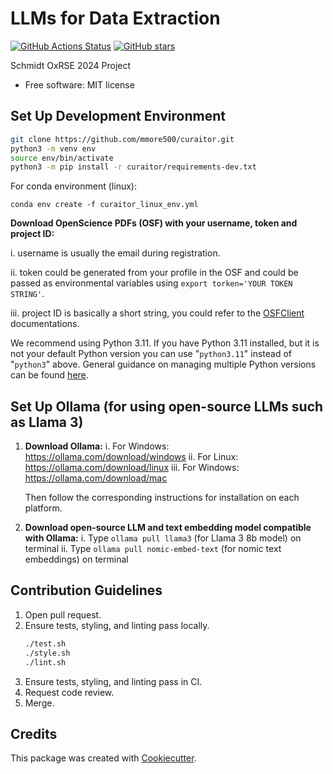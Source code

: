 # LLMs for Data Extraction


[![GitHub Actions Status](https://github.com/mmore500/curaitor/actions/workflows/ci.yaml/badge.svg)](https://github.com/mmore500/curaitor/actions/workflows/ci/)
[![GitHub stars](https://img.shields.io/github/stars/mmore500/curaitor.svg?style=flat-square&logo=github&label=Stars&logoColor=white)](https://github.com/mmore500/curaitor)

Schmidt OxRSE 2024 Project

-   Free software: MIT license

## Set Up Development Environment

```bash
git clone https://github.com/mmore500/curaitor.git
python3 -m venv env
source env/bin/activate
python3 -m pip install -r curaitor/requirements-dev.txt
```

For conda environment (linux):
```
conda env create -f curaitor_linux_env.yml
```

**Download OpenScience PDFs (OSF) with your username, token and project ID:**

   i. username is usually the email during registration.

   ii. token could be generated from your profile in the OSF and could be passed as environmental variables using
   `export torken='YOUR TOKEN STRING'`. 

   iii. project ID is basically a short string, you could refer to the [OSFClient](https://osfclient.readthedocs.io/en/latest/cli-usage.html) documentations. 

We recommend using Python 3.11.
If you have Python 3.11 installed, but it is not your default Python version you can use "`python3.11`" instead of "`python3`" above. 
General guidance on managing multiple Python versions can be found [here](https://realpython.com/intro-to-pyenv/).


## Set Up Ollama (for using open-source LLMs such as Llama 3)

1. **Download Ollama:**
   i. For Windows: <https://ollama.com/download/windows>
   ii. For Linux: <https://ollama.com/download/linux>
   iii. For Windows: <https://ollama.com/download/mac>

   Then follow the corresponding instructions for installation on each platform.

2. **Download open-source LLM and text embedding model compatible with Ollama:**
   i. Type `ollama pull llama3` (for Llama 3 8b model) on terminal
   ii. Type `ollama pull nomic-embed-text` (for nomic text embeddings) on terminal

## Contribution Guidelines

1. Open pull request.
2. Ensure tests, styling, and linting pass locally.
   ```bash
   ./test.sh
   ./style.sh
   ./lint.sh
   ``` 
3. Ensure tests, styling, and linting pass in CI.
4. Request code review.
5. Merge.

## Credits

This package was created with [Cookiecutter](https://github.com/audreyr/cookiecutter).
